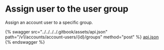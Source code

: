 # Assign user to the user group

Assign an account user to a specific group.

{% swagger src="../../../../.gitbook/assets/api.json" path="/v1/accounts/account-users/{id}/groups" method="post" %}
[api.json](../../../../.gitbook/assets/api.json)
{% endswagger %}
